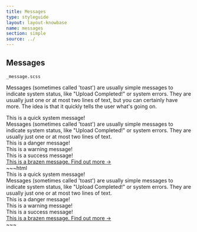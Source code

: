 ```yaml
---
title: Messages
type: styleguide
layout: layout-knowbase
name: messages
section: simple
source: ../
---
```



<main markdown="1">

## Messages

`_message.scss`

Messages (sometimes called 'toast') are usually simple messages to indicate system status, like "Upload Completed!" or system errors. They are usually just one or at most two lines of text, but you can certainly have more. The idea is that it quickly tells the user what's going on.


<div class="_styleguide-example">
  <div class="_message">
    This is a quick system message!
  </div>
  <div class="_message">
    Messages (sometimes called 'toast') are usually simple messages to indicate system status, like "Upload Completed!" or system errors. They are usually just one or at most two lines of text.
  </div>
  <div class="_message --danger">
    This is a danger message!
  </div>
  <div class="_message --warning">
    This is a warning message!
  </div>
  <div class="_message --success">
    This is a success message!
  </div>
  <div class="_content _color-bg-white">
    <a href="#" class="_message _block _margin-none-i --border">
      This is a brazen message. Find out more <span class="_anim-right">&rarr;</span>
    </a>
  </div>
</div>
~~~html
<div class="_message">
    This is a quick system message!
  </div>
  <div class="_message">
    Messages (sometimes called 'toast') are usually simple messages to indicate system status, like "Upload Completed!" or system errors. They are usually just one or at most two lines of text.
  </div>
  <div class="_message --danger">
    This is a danger message!
  </div>
  <div class="_message --warning">
    This is a warning message!
  </div>
  <div class="_message --success">
    This is a success message!
  </div>
  <div class="_content _color-bg-white">
    <a href="#" class="_message _block _margin-none-i --border">
      This is a brazen message. Find out more <span class="_anim-right">&rarr;</span>
    </a>
  </div>
~~~


</main>